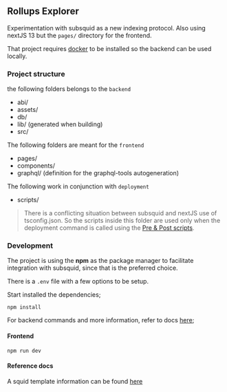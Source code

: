 ## Rollups Explorer

Experimentation with subsquid as a new indexing protocol. Also using nextJS 13 but the `pages/` directory for the frontend.

That project requires [docker](https://docker.com) to be installed so the backend can be used locally.

### Project structure

the following folders belongs to the `backend`

-   abi/
-   assets/
-   db/
-   lib/ (generated when building)
-   src/

The following folders are meant for the `frontend`

-   pages/
-   components/
-   graphql/ (definition for the graphql-tools autogeneration)

The following work in conjunction with `deployment`

-   scripts/

> There is a conflicting situation between subsquid and nextJS use of tsconfig.json. So the scripts inside this folder are used only when the deployment command is called using the [Pre & Post scripts](https://docs.npmjs.com/cli/v9/using-npm/scripts#pre--post-scripts).

### Development

The project is using the **npm** as the package manager to facilitate integration with subsquid, since that is the preferred choice.

There is a `.env` file with a few options to be setup.

Start installed the dependencies;

```console
npm install
```

For backend commands and more information, refer to docs [here](./docs/backend-commands.MD);

#### Frontend

```shell
npm run dev
```

#### Reference docs

A squid template information can be found [here](./docs/squid.MD)
